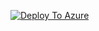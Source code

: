 [![Deploy To Azure](https://aka.ms/deploytoazurebutton)](https://portal.azure.com/#create/Microsoft.Template/uri/https%3A%2F%2Fbitcsoftwares.blob.core.windows.net%2Festestk%2Fes-foundation.json/createUIDefinitionUri/https%3A%2F%2Fbitcsoftwares.blob.core.windows.net%2Festestk%2FUI-esfoundation.json)
